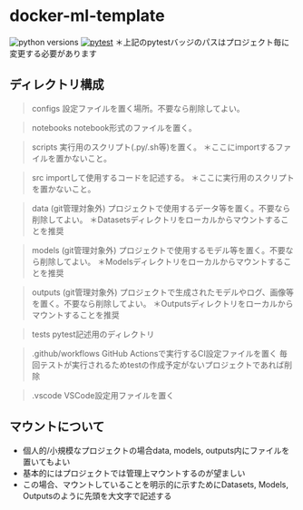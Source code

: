 # docker-ml-template
![python versions](https://img.shields.io/badge/python-3.8%20%7C%203.10-blue)
[![pytest](https://github.com/ykawa2/docker-ml-template/actions/workflows/pytest.yml/badge.svg)](https://github.com/ykawa2/docker-ml-template/actions/workflows/pytest.yml)
＊上記のpytestバッジのパスはプロジェクト毎に変更する必要があります


## ディレクトリ構成
> configs
設定ファイルを置く場所。不要なら削除してよい。

> notebooks
notebook形式のファイルを置く。

> scripts
実行用のスクリプト(.py/.sh等)を置く。
＊ここにimportするファイルを置かないこと。

> src
importして使用するコードを記述する。
＊ここに実行用のスクリプトを置かないこと。

> data (git管理対象外)
プロジェクトで使用するデータ等を置く。不要なら削除してよい。
＊Datasetsディレクトリをローカルからマウントすることを推奨

> models (git管理対象外)
プロジェクトで使用するモデル等を置く。不要なら削除してよい。
＊Modelsディレクトリをローカルからマウントすることを推奨

> outputs (git管理対象外)
プロジェクトで生成されたモデルやログ、画像等を置く。不要なら削除してよい。
＊Outputsディレクトリをローカルからマウントすることを推奨

> tests
pytest記述用のディレクトリ

> .github/workflows
GitHub Actionsで実行するCI設定ファイルを置く
毎回テストが実行されるためtestの作成予定がないプロジェクトであれば削除

> .vscode
VSCode設定用ファイルを置く


## マウントについて
- 個人的/小規模なプロジェクトの場合data, models, outputs内にファイルを置いてもよい
- 基本的にはプロジェクトでは管理上マウントするのが望ましい
- この場合、マウントしていることを明示的に示すためにDatasets, Models, Outputsのように先頭を大文字で記述する
